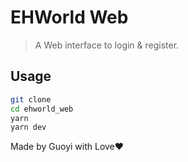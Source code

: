 # EHWorld Web

> A Web interface to login & register.

## Usage

```sh
git clone 
cd ehworld_web
yarn
yarn dev
```

Made by Guoyi with Love❤
